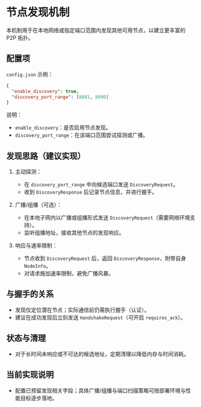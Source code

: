 # 节点发现机制

本机制用于在本地网络或指定端口范围内发现其他可用节点，以建立更丰富的 P2P 拓扑。

## 配置项

`config.json` 示例：

```json
{
  "enable_discovery": true,
  "discovery_port_range": [8081, 8090]
}
```

说明：
- `enable_discovery`：是否启用节点发现。
- `discovery_port_range`：在该端口范围尝试探测或广播。

## 发现思路（建议实现）

1. 主动探测：
   - 在 `discovery_port_range` 中向候选端口发送 `DiscoveryRequest`。
   - 收到 `DiscoveryResponse` 后记录节点信息，并进行握手。

2. 广播/组播（可选）：
   - 在本地子网内以广播或组播形式发送 `DiscoveryRequest`（需要网络环境支持）。
   - 监听组播地址，接收其他节点的发现响应。

3. 响应与速率限制：
   - 节点收到 `DiscoveryRequest` 后，返回 `DiscoveryResponse`，附带自身 `NodeInfo`。
   - 对请求施加速率限制，避免广播风暴。

## 与握手的关系

- 发现仅定位潜在节点；实际通信前仍需执行握手（认证）。
- 建议在成功发现后立刻发送 `HandshakeRequest`（可开启 `requires_ack`）。

## 状态与清理

- 对于长时间未响应或不可达的候选地址，定期清理以降低内存与时间消耗。

## 当前实现说明

- 配置已预留发现相关字段；具体广播/组播与端口扫描策略可按部署环境与性能目标逐步落地。